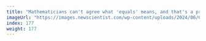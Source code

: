 ```yaml
---
title: "Mathematicians can't agree what 'equals' means, and that's a problem"
imageUrl: "https://images.newscientist.com/wp-content/uploads/2024/06/03143017/SEI_206831966.jpg?width=788"
index: 177
weight: 177
---
```

